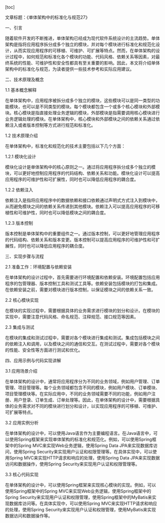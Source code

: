 
[toc]                    
                
                
文章标题：《单体架构中的标准化与规范27》

一、引言

随着软件开发的不断推进，单体架构已经成为现代软件系统设计的主流趋势。单体架构是指将应用程序拆分成多个独立的模块，并对每个模块进行标准化和规范化设计，从而实现应用程序的可移植、可维护、可扩展等特点。然而，在单体架构的设计过程中，如何规范和标准化各个模块的功能、代码风格、依赖关系等因素，对最终系统的性能、可维护性和安全性都具有至关重要的影响。因此，本文将介绍单体架构中的标准化与规范，为读者提供一些技术参考和实际应用建议。

二、技术原理及概念

1.1 基本概念解释

在单体架构中，应用程序被拆分成多个独立的模块，这些模块可以是同一类型的功能模块，也可以是不同类型的模块。每个模块都包含一个或多个核心模块和外部模块。核心模块是指直接处理业务逻辑的模块，外部模块是指需要调用核心模块进行业务逻辑处理的模块。在单体架构中，核心模块和外部模块之间的依赖关系通过依赖注入或者版本控制等方式进行规范和标准化。

1.2 技术原理介绍

在单体架构中，标准化和规范化的技术主要包括以下几个方面：

1.2.1 模块化设计

模块化设计是单体架构中的核心原则之一。通过将应用程序拆分成多个独立的模块，可以更好地控制应用程序的代码结构、依赖关系和功能。模块化设计可以提高应用程序的可维护性和可扩展性，同时也可以降低应用程序的耦合度。

1.2.2 依赖注入

依赖注入是指将应用程序中的数据依赖和接口依赖通过声明式方式注入到模块中，从而避免模块之间的依赖关系传递到其他模块。依赖注入可以提高应用程序的可移植性和可维护性，同时也可以降低模块之间的耦合度。

1.2.3 版本控制

版本控制是单体架构中的重要组件之一。通过版本控制，可以更好地管理应用程序的代码结构、依赖关系和版本变更。版本控制可以提高应用程序的可维护性和可扩展性，同时也可以降低应用程序的耦合度。

三、实现步骤与流程

2.1 准备工作：环境配置与依赖安装

在单体架构的设计过程中，首先需要进行环境配置和依赖安装。环境配置包括应用程序的包管理器、版本控制工具和测试工具等。依赖安装包括模块的打包和集成。在依赖安装之前，需要对模块进行版本控制，以保证模块之间的依赖关系一致。

2.2 核心模块实现

在模块的实现过程中，需要根据具体的业务需求进行模块的划分和设计。在模块的实现中，需要注意代码风格、命名规范、注释规范、接口规范等因素。

2.3 集成与测试

在模块的集成和测试过程中，需要对各个模块进行集成和测试。集成包括模块之间的依赖注入和调用，以及模块之间的通信和交互。在测试过程中，需要对各个模块的性能、安全性等方面进行测试和优化。

四、应用示例与代码实现讲解

3.1 应用场景介绍

在单体架构的设计中，通常将应用程序分为不同的业务领域，例如用户管理、订单管理、项目管理等。每个业务领域都包含不同的模块，例如用户模块、订单模块、项目管理模块等。在实际应用中，不同的业务领域需要不同的功能，例如用户注册、用户登录、订单生成、订单处理等。因此，在单体架构的设计中，需要根据具体的业务需求对不同的模块进行划分和设计，以实现应用程序的可移植、可维护、可扩展等特点。

3.2 应用实例分析

在单体架构的设计中，可以使用Java语言作为主要编程语言。在Java语言中，可以使用Spring框架来实现单体架构的标准化和规范化。例如，可以使用Spring框架中的Spring MVC来实现Web业务逻辑，使用Spring Data JPA来实现数据库访问，使用Spring Security来实现用户认证和权限管理等。在具体实现中，可以使用Spring MVC来实现HTTP请求和响应的处理，使用Spring Data JPA来实现数据访问和数据操作，使用Spring Security来实现用户认证和权限管理等。

3.3 核心代码实现

在单体架构的设计中，可以使用Spring框架来实现核心模块的实现。例如，可以使用Spring框架中的Spring MVC来实现Web业务逻辑，使用Spring框架中的Spring Security来实现用户认证和权限管理，使用Spring框架中的MyBatis来实现数据库访问等。在具体实现中，可以使用Spring MVC来实现HTTP请求和响应的处理，使用Spring Security来实现用户认证和权限管理，使用MyBatis来实现数据访问和数据操作等。

